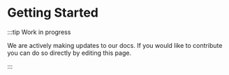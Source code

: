 
# Getting Started 


:::tip Work in progress

We are actively making updates to our docs. If you would like to contribute you can do so directly by editing this page.

:::